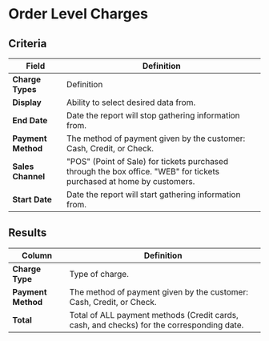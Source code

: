 # Order Level Charges

## Criteria

| **Field** | **Definition** |
| --- | --- |
| **Charge Types** | Definition |
| **Display** | Ability to select desired data from. |
| **End Date** | Date the report will stop gathering information from. |
| **Payment Method** | The method of payment given by the customer: Cash, Credit, or Check. |
| **Sales Channel** | "POS" (Point of Sale) for tickets purchased through the box office. "WEB" for tickets purchased at home by customers. |
| **Start Date** | Date the report will start gathering information from. |

## Results

| **Column** | **Definition** |
| --- | --- |
| **Charge Type** | Type of charge. |
| **Payment Method** | The method of payment given by the customer: Cash, Credit, or Check. |
| **Total** | Total of ALL payment methods (Credit cards, cash, and checks) for the corresponding date. |

